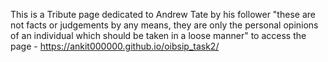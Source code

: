 This is a Tribute page dedicated to Andrew Tate by his follower "these are not facts or judgements by any means, they are only the personal opinions of an individual which should be taken in a loose manner"
to access the page  - https://ankit000000.github.io/oibsip_task2/
